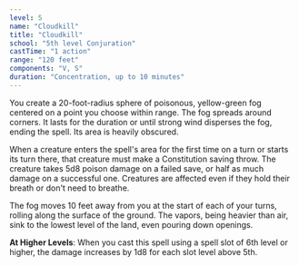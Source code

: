 ```yaml
---
level: 5
name: "Cloudkill"
title: "Cloudkill"
school: "5th level Conjuration"
castTime: "1 action"
range: "120 feet"
components: "V, S"
duration: "Concentration, up to 10 minutes"
---
```


You create a 20-foot-radius sphere of poisonous, yellow-green fog centered on a point you choose within range. The fog spreads around corners. It lasts for the duration or until strong wind disperses the fog, ending the spell. Its area is heavily obscured.

When a creature enters the spell's area for the first time on a turn or starts its turn there, that creature must make a Constitution saving throw. The creature takes 5d8 poison damage on a failed save, or half as much damage on a successful one. Creatures are affected even if they hold their breath or don't need to breathe.

The fog moves 10 feet away from you at the start of each of your turns, rolling along the surface of the ground. The vapors, being heavier than air, sink to the lowest level of the land, even pouring down openings.

**At Higher Levels**: When you cast this spell using a spell slot of 6th level or higher, the damage increases by 1d8 for each slot level above 5th.
